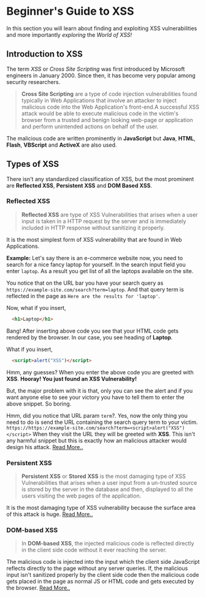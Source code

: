 
# Beginner's Guide to XSS

In this section you will learn about finding and exploiting XSS vulnerabilities and more importantly *exploring* the *World of XSS!*

## Introduction to XSS

The term *XSS* or *Cross Site Scripting* was first introduced by Microsoft engineers in January 2000. Since then, it has become very popular among security researchers.

>**Cross Site Scripting** are a type of code injection vulnerabilities found typically in Web Applications that involve an attacker to inject malicious code into the Web Application's front-end.A successful XSS attack would be able to execute malicious code in the victim's browser from a trusted and benign looking web-page or application and perform unintended actions on behalf of the user.

The malicious code are written prominently in **JavaScript** but **Java**, **HTML**, **Flash**, **VBScript** and **ActiveX** are also used.

## Types of XSS

There isn't any standardized classification of XSS, but the most prominent are **Reflected XSS**, **Persistent XSS** and **DOM Based XSS**.

### Reflected XSS

>**Reflected XSS** are type of XSS Vulnerabilities that arises when a user input is taken in a HTTP request by the server and is immediately included in HTTP response without sanitizing it properly.

It is the most simplest form of XSS vulnerability that are  found in Web Applications.

**Example:**
Let's say there is an e-commerce website now, you need to search for a nice fancy laptop for yourself. In the search input field you enter `laptop`. As a result you get list of all the laptops available on the site.

You notice that on the URL bar you have your search query as `https://example-site.com/search?term=laptop`.
And that query term is reflected in the page as `Here are the results for 'laptop'`.

Now, what if you insert,

```html
  <h1>Laptop</h1>
```  

Bang! After inserting above code  you see that your HTML code gets rendered by the browser. In our case, you see heading of **Laptop**. 

What if you insert,

```html
  <script>alert("XSS")</script>
```

Hmm, any guesses? When you enter the above code you are greeted with **XSS**.
**Hooray! You just found an XSS Vulnerability!**

But, the major problem with it is that, only you can see the alert and if you want anyone else to see your victory you have to tell them to enter the above snippet. So boring.

Hmm, did you notice that URL param `term`?. Yes, now the only thing you need to do is send the URL containing the search query term to your victim.
`https://https://example-site.com/search?term=<script>alert("XSS")</script>`
When they visit the URL they will be greeted with **XSS**. This isn't any harmful snippet but this is exactly how an malicious attacker would design his attack.
[Read More..](./Reflected%20XSS.md)

### Persistent XSS

>**Persistent XSS** or **Stored XSS** is the most damaging type of XSS Vulnerabilities that arises when a user input from a un-trusted source is stored by the server in the database and then, displayed to all the users visiting the web pages of the application.

It is the most damaging type of XSS vulnerability because the surface area of this attack is huge.
[Read More..](./Persistent%20XSS.md)

### DOM-based XSS

>In **DOM-based XSS**, the injected malicious code is reflected directly in the client side code without it ever reaching the server.

The malicious code is injected into the input which the client side JavaScript reflects directly to the page without any server queries. If, the malicious input isn't sanitized properly by the client side code then the malicious code gets placed in the page as normal JS or HTML code and gets executed by the browser.
[Read More..](./DOM-based%20XSS.md)